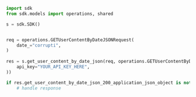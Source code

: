 <!-- Start SDK Example Usage -->
```python
import sdk
from sdk.models import operations, shared

s = sdk.SDK()


req = operations.GETUserContentByDateJSONRequest(
    date_="corrupti",
)
    
res = s.get_user_content_by_date_json(req, operations.GETUserContentByDateJSONSecurity(
    api_key="YOUR_API_KEY_HERE",
))

if res.get_user_content_by_date_json_200_application_json_object is not None:
    # handle response
```
<!-- End SDK Example Usage -->